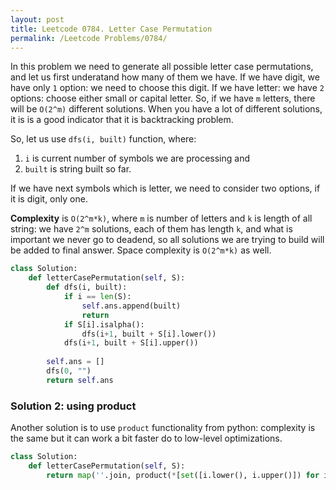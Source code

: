 ```yaml
---
layout: post
title: Leetcode 0784. Letter Case Permutation
permalink: /Leetcode Problems/0784/
---
```


In this problem we need to generate all possible letter case permutations, and let us first underatand how many of them we have. If we have digit, we have only `1` option: we need to choose this digit. If we have letter: we have `2` options: choose either small or capital letter. So, if we have `m` letters, there will be `O(2^m)` different solutions. When you have a lot of different solutions, it is is a good indicator that it is backtracking problem.

So, let us use `dfs(i, built)` function, where:
1. `i` is current number of symbols we are processing and 
2. `built` is string built so far. 

If we have next symbols which is letter, we need to consider two options, if it is digit, only one.

**Complexity** is `O(2^m*k)`, where `m` is number of letters and `k` is length of all string: we have `2^m` solutions, each of them has length `k`, and what is important we never go to deadend, so all solutions we are trying to build will be added to final answer. Space complexity is `O(2^m*k)` as well.

```python
class Solution:
    def letterCasePermutation(self, S):
        def dfs(i, built):
            if i == len(S):
                self.ans.append(built)
                return
            if S[i].isalpha():
                dfs(i+1, built + S[i].lower())
            dfs(i+1, built + S[i].upper())
        
        self.ans = []
        dfs(0, "")
        return self.ans
```

### Solution 2: using product

Another solution is to use `product` functionality from python: complexity is the same but it can work a bit faster do to low-level optimizations.
```python
class Solution:
    def letterCasePermutation(self, S):
        return map(''.join, product(*[set([i.lower(), i.upper()]) for i in S]))
```